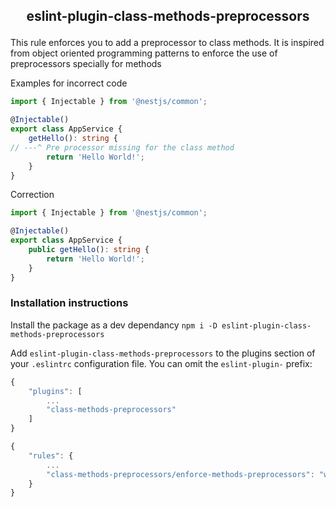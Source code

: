 ## <p align="center">eslint-plugin-class-methods-preprocessors</p>

This rule enforces you to add a preprocessor to class methods. It is inspired from object oriented programming patterns to enforce the use of preprocessors specially for methods

Examples for incorrect code

``` ts
import { Injectable } from '@nestjs/common';

@Injectable()
export class AppService {
    getHello(): string {
// ---^ Pre processor missing for the class method
        return 'Hello World!';
    }
}
```

Correction

``` ts
import { Injectable } from '@nestjs/common';

@Injectable()
export class AppService {
    public getHello(): string {
        return 'Hello World!';
    }
}
```

### Installation instructions

Install the package as a dev dependancy
`npm i -D eslint-plugin-class-methods-preprocessors`

Add `eslint-plugin-class-methods-preprocessors` to the plugins section of your `.eslintrc` configuration file. You can omit the `eslint-plugin-` prefix:

``` js
{
    "plugins": [
        ...
        "class-methods-preprocessors"
    ]
}
```

``` js
{
    "rules": {
        ...
        "class-methods-preprocessors/enforce-methods-preprocessors": "warn"
    }
}
```